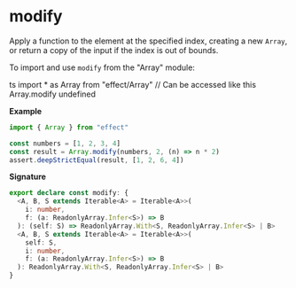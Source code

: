 # modify

Apply a function to the element at the specified index, creating a new `Array`,
or return a copy of the input if the index is out of bounds.

To import and use `modify` from the "Array" module:

ts
import \* as Array from "effect/Array"
// Can be accessed like this
Array.modify
undefined

**Example**

```ts
import { Array } from "effect"

const numbers = [1, 2, 3, 4]
const result = Array.modify(numbers, 2, (n) => n * 2)
assert.deepStrictEqual(result, [1, 2, 6, 4])
```

**Signature**

```ts
export declare const modify: {
  <A, B, S extends Iterable<A> = Iterable<A>>(
    i: number,
    f: (a: ReadonlyArray.Infer<S>) => B
  ): (self: S) => ReadonlyArray.With<S, ReadonlyArray.Infer<S> | B>
  <A, B, S extends Iterable<A> = Iterable<A>>(
    self: S,
    i: number,
    f: (a: ReadonlyArray.Infer<S>) => B
  ): ReadonlyArray.With<S, ReadonlyArray.Infer<S> | B>
}
```
